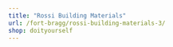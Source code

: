 ```yaml
---
title: "Rossi Building Materials"
url: /fort-bragg/rossi-building-materials-3/
shop: doityourself
---
```

